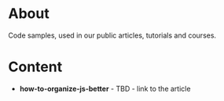 # About

Code samples, used in our public articles, tutorials and courses.

# Content

- **how-to-organize-js-better** - TBD - link to the article